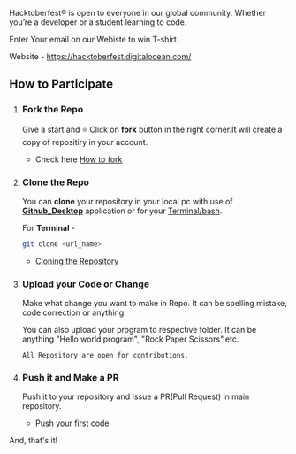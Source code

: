 Hacktoberfest® is open to everyone in our global community. Whether you’re a developer or a student learning to code.

Enter Your email on our Webiste to win T-shirt.

Website - <https://hacktoberfest.digitalocean.com/>

## How to Participate

1. ### Fork the Repo

   Give a start and ⭐ Click on **fork** button in the right corner.It will create a copy of repositiry in your account.

    - Check here [How to fork](https://docs.github.com/en/github/getting-started-with-github/fork-a-repo)

2. ### Clone the Repo

   You can **clone** your repository in your local pc with use of **[Github_Desktop](https://desktop.github.com/)** application or for your [Terminal/bash](https://git-scm.com/downloads).

   For **Terminal** -

   ```bash
   git clone <url_name>
   ```

   - [Cloning the Repository](https://docs.github.com/en/github/creating-cloning-and-archiving-repositories/cloning-a-repository)

3. ### Upload your Code or Change

    Make what change you want to make in Repo. It can be spelling mistake, code correction or anything.

    You can also upload your program to respective folder. It can be anything "Hello world program", "Rock Paper Scissors",etc.

    `All Repository are open for contributions.`

4. ### Push it and Make a PR

    Push it to your repository and Issue a PR(Pull Request) in main repository.

    - [Push your first code](https://docs.github.com/en/github/importing-your-projects-to-github/adding-an-existing-project-to-github-using-the-command-line)

And, that's it!
